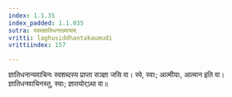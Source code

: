 ```yaml
---
index: 1.1.35
index_padded: 1.1.035
sutra: स्वमज्ञातिधनाख्यायाम्
vritti: laghusiddhantakaumudi
vrittiindex: 157

---
```

ज्ञातिधनान्यवाचिनः स्वशब्दस्य प्राप्ता सञ्ज्ञा जसि वा। स्वे, स्वाः; आत्मीयाः, आत्मान इति वा। ज्ञातिधनवाचिनस्तु, स्वाः; ज्ञातयोर्ऽथा वा॥